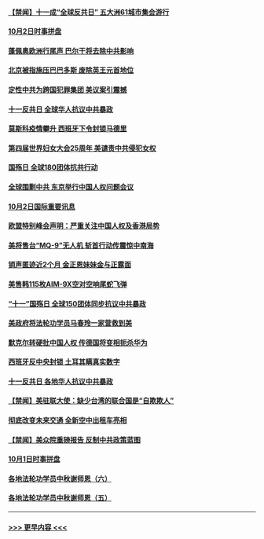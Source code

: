 #### [【禁闻】十一成“全球反共日” 五大洲61城市集会游行](../pages/prog202/a102954739.md?t=10030751) 
#### [10月2日时事拼盘](../pages/prog202/a102954741.md?t=10030751) 
#### [蓬佩奥欧洲行尾声 巴尔干将去除中共影响](../pages/prog202/a102954726.md?t=10030751) 
#### [北京被指施压巴巴多斯 废除英王元首地位](../pages/prog202/a102954671.md?t=10030751) 
#### [定性中共为跨国犯罪集团  美议案引震撼](../pages/prog202/a102954663.md?t=10030751) 
#### [十一反共日 全球华人抗议中共暴政](../pages/prog202/a102954586.md?t=10030751) 
#### [莫斯科疫情攀升 西班牙下令封锁马德里](../pages/prog202/a102954540.md?t=10030751) 
#### [第四届世界妇女大会25周年 美谴责中共侵犯女权](../pages/prog202/a102954538.md?t=10030751) 
#### [国殇日 全球180团体抗共行动](../pages/prog202/a102954483.md?t=10030751) 
#### [全球围剿中共 东京举行中国人权问题会议](../pages/prog202/a102954474.md?t=10030751) 
#### [10月2日国际重要讯息](../pages/prog202/a102954222.md?t=10030751) 
#### [欧盟特别峰会声明：严重关注中国人权及香港局势](../pages/prog202/a102954169.md?t=10030751) 
#### [美将售台“MQ-9”无人机 斩首行动传震惊中南海](../pages/prog202/a102954124.md?t=10030751) 
#### [销声匿迹近2个月 金正恩妹妹金与正露面](../pages/prog202/a102954053.md?t=10030751) 
#### [美售韩115枚AIM-9X空对空响尾蛇飞弹](../pages/prog202/a102954020.md?t=10030751) 
#### [“十一”国殇日 全球150团体同步抗议中共暴政](../pages/prog202/a102953832.md?t=10030751) 
#### [美政府将法轮功学员马春玲一家营救到美](../pages/prog202/a102953959.md?t=10030751) 
#### [默克尔转硬批中国人权  传德国将变相扼杀华为](../pages/prog202/a102953746.md?t=10030751) 
#### [西班牙反中央封锁 土耳其瞒真实数字](../pages/prog202/a102953731.md?t=10030751) 
#### [十一反共日 各地华人抗议中共暴政](../pages/prog202/a102953671.md?t=10030751) 
#### [【禁闻】美驻联大使：缺少台湾的联合国是“自欺欺人”](../pages/prog202/a102953817.md?t=10030751) 
#### [彻底改变未来交通 全新空中出租车亮相](../pages/prog202/a102953801.md?t=10030751) 
#### [【禁闻】美众院重磅报告 反制中共政策蓝图](../pages/prog202/a102953767.md?t=10030751) 
#### [10月1日时事拼盘](../pages/prog202/a102953769.md?t=10030751) 
#### [各地法轮功学员中秋谢师恩（六）](../pages/prog202/a102953703.md?t=10030751) 
#### [各地法轮功学员中秋谢师恩（五）](../pages/prog202/a102953565.md?t=10030751) 

----
#### [ >>> 更早内容 <<< ](../indexes/prog202-earlier.md)

